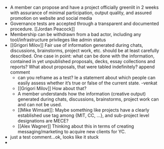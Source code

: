 - A member can propose and have a project officially greenlit in 2 weeks with assurance of minimal participation, output quality, and assured promotion on website and social media
- Governance tests are accepted through a transparent and documented procedure. [[Jordan Peacock]]
- Membership can be withdrawn from a bad actor, including any tool/infrastructure privileges like admin status
- [[Grigori Milov]] Fair use of information generated during chats, discussions, brainstorms, project work, etc. should be at least carefully described. One case in point: what can be done with the information, contained in yet unpublished proposals, decks, essay collections and reports? What about proposals, that were tabled indefinitely? append comment
    - can you reframe as a test? Ie a statement about which people can easily assess whether it’s true or false of the current state. -venkat
    - [[Grigori Milov]] How about that? 
    - A member understands how the information (creative output) generated during chats, discussions, brainstorms, project work can and can not be used.
    - [[Mike Wimsatt]]: Maybe something like projects have a clearly established use tag among {MIT, CC, ...}, and sub-project level designations are MECE? 
    - [[Alex Wagner]] Thinking about this in terms of creating messaging/marketing to acquire new clients for YC.
-  just a test comment...ok, looks like it stuck
- 
